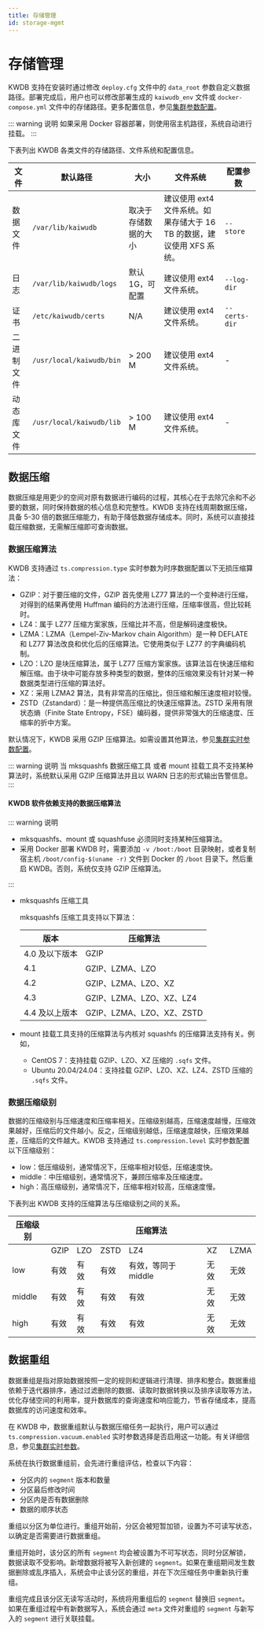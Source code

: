 ```yaml
---
title: 存储管理
id: storage-mgmt
---
```


# 存储管理

KWDB 支持在安装时通过修改 `deploy.cfg` 文件中的 `data_root` 参数自定义数据路径。部署完成后，用户也可以修改部署生成的 `kaiwudb_env` 文件或 `docker-compose.yml` 文件中的存储路径。更多配置信息，参见[集群参数配置](./cluster-settings-config.md)。

::: warning 说明
如果采用 Docker 容器部署，则使用宿主机路径，系统自动进行挂载。
:::

下表列出 KWDB 各类文件的存储路径、文件系统和配置信息。

| 文件       | 默认路径               | 大小               | 文件系统                                                   | 配置参数    |
| ---------- | ---------------------- | ------------------ | ---------------------------------------------------------- | ----------- |
| 数据文件   | `/var/lib/kaiwudb`       | 取决于存储数据的大小 | 建议使用 ext4 文件系统。如果存储大于 16 TB 的数据，建议使用 XFS 系统。 | `--store`     |
| 日志       | `/var/lib/kaiwudb/logs`  | 默认 1G，可配置    | 建议使用 ext4 文件系统。                                       | `--log-dir`   |
| 证书       | `/etc/kaiwudb/certs`     | N/A                | 建议使用 ext4 文件系统。                                       | `--certs-dir` |
| 二进制文件 | `/usr/local/kaiwudb/bin` | > 200 M              | 建议使用 ext4 文件系统。                                       | -           |
| 动态库文件 | `/usr/local/kaiwudb/lib` | > 100 M              | 建议使用 ext4 文件系统。                                       | -           |

## 数据压缩

数据压缩是用更少的空间对原有数据进行编码的过程，其核心在于去除冗余和不必要的数据，同时保持数据的核心信息和完整性。KWDB 支持在线周期数据压缩，具备 5-30 倍的数据压缩能力，有助于降低数据存储成本。同时，系统可以直接挂载压缩数据，无需解压缩即可查询数据。

### 数据压缩算法

KWDB 支持通过 `ts.compression.type` 实时参数为时序数据配置以下无损压缩算法：

- GZIP：对于要压缩的文件，GZIP 首先使用 LZ77 算法的一个变种进行压缩，对得到的结果再使用 Huffman 编码的方法进行压缩，压缩率很高，但比较耗时。
- LZ4：属于 LZ77 压缩方案家族，压缩比并不高，但是解码速度极快。
- LZMA：LZMA（Lempel-Ziv-Markov chain Algorithm）是一种 DEFLATE 和 LZ77 算法改良和优化后的压缩算法。它使用类似于 LZ77 的字典编码机制。
- LZO：LZO 是块压缩算法，属于 LZ77 压缩方案家族。该算法旨在快速压缩和解压缩。由于块中可能存放多种类型的数据，整体的压缩效果没有针对某一种数据类型进行压缩的算法好。
- XZ：采用 LZMA2 算法，具有非常高的压缩比，但压缩和解压速度相对较慢。
- ZSTD（Zstandard）：是一种提供高压缩比的快速压缩算法。ZSTD 采用有限状态熵（Finite State Entropy，FSE）编码器，提供非常强大的压缩速度、压缩率的折中方案。

默认情况下，KWDB 采用 GZIP 压缩算法。如需设置其他算法，参见[集群实时参数配置](./cluster-settings-config.md#实时参数)。

::: warning 说明
当 mksquashfs 数据压缩工具 或者 mount 挂载工具不支持某种算法时，系统默认采用 GZIP 压缩算法并且以 WARN 日志的形式输出告警信息。
:::

#### KWDB 软件依赖支持的数据压缩算法

::: warning 说明

- mksquashfs、mount 或 squashfuse 必须同时支持某种压缩算法。
- 采用 Docker 部署 KWDB 时，需要添加 `-v /boot:/boot` 目录映射，或者复制宿主机 `/boot/config-$(uname -r)` 文件到 Docker 的 `/boot` 目录下。然后重启 KWDB。否则，系统仅支持 GZIP 压缩算法。

:::

- mksquashfs 压缩工具

    mksquashfs 压缩工具支持以下算法：

    | 版本           | 压缩算法                  |
    | -------------- | ------------------------- |
    | 4.0 及以下版本 | GZIP                      |
    | 4.1            | GZIP、LZMA、LZO           |
    | 4.2            | GZIP、LZMA、LZO、XZ       |
    | 4.3            | GZIP、LZMA、LZO、XZ、LZ4  |
    | 4.4 及以上版本 | GZIP、LZMA、LZO、XZ、ZSTD |

- mount 挂载工具支持的压缩算法与内核对 squashfs 的压缩算法支持有关。例如，

  - CentOS 7：支持挂载 GZIP、LZO、XZ 压缩的 `.sqfs` 文件。
  - Ubuntu 20.04/24.04：支持挂载 GZIP、LZO、XZ、LZ4、ZSTD 压缩的 `.sqfs` 文件。

### 数据压缩级别

数据的压缩级别与压缩速度和压缩率相关。压缩级别越高，压缩速度越慢，压缩效果越好，压缩后的文件越小。反之，压缩级别越低，压缩速度越快，压缩效果越差，压缩后的文件越大。KWDB 支持通过 `ts.compression.level` 实时参数配置以下压缩级别：

- low：低压缩级别，通常情况下，压缩率相对较低，压缩速度快。
- middle：中压缩级别，通常情况下，兼顾压缩率及压缩速度。
- high：高压缩级别，通常情况下，压缩率相对较高，压缩速度慢。

下表列出 KWDB 支持的压缩算法与压缩级别之间的关系。

<table>
  <thead>
    <tr>
      <th>压缩级别</th>
      <th colspan="6">压缩算法</th>
    </tr>
  </thead>
  <tbody>
    <tr>
      <td></td>
      <td>GZIP</td>
      <td>LZO</td>
      <td>ZSTD</td>
      <td>LZ4</td>
      <td>XZ</td>
      <td>LZMA</td>
    </tr>
    <tr>
      <td>low</td>
      <td>有效</td>
      <td>有效</td>
      <td>有效</td>
      <td>有效，等同于 middle</td>
      <td>无效</td>
      <td>无效</td>
    </tr>
    <tr>
      <td>middle</td>
      <td>有效</td>
      <td>有效</td>
      <td>有效</td>
      <td>有效</td>
      <td>无效</td>
      <td>无效</td>
    </tr>
        <tr>
      <td>high</td>
      <td>有效</td>
      <td>有效</td>
      <td>有效</td>
      <td>有效</td>
      <td>无效</td>
      <td>无效</td>
    </tr>
  </tbody>
</table>

## 数据重组

数据重组是指对原始数据按照一定的规则和逻辑进行清理、排序和整合。数据重组依赖于迭代器排序，通过过滤删除的数据、读取时数据转换以及排序读取等方法，优化存储空间的利用率，提升数据库的查询速度和响应能力，节省存储成本，提高数据库的访问速度和效率。

在 KWDB 中，数据重组默认与数据压缩任务一起执行，用户可以通过 `ts.compression.vacuum.enabled` 实时参数选择是否启用这一功能。有关详细信息，参见[集群实时参数](./cluster-settings-config.md#实时参数)。

系统在执行数据重组前，会先进行重组评估，检查以下内容：

- 分区内的 `segment` 版本和数量
- 分区最后修改时间
- 分区内是否有数据删除
- 数据的顺序状态

重组以分区为单位进行。重组开始前，分区会被短暂加锁，设置为不可读写状态，以确定是否需要进行数据重组。

重组开始时，该分区的所有 `segment` 均会被设置为不可写状态，同时分区解锁，数据读取不受影响。新增数据将被写入新创建的 `segment`。如果在重组期间发生数据删除或乱序插入，系统会中止该分区的重组，并在下次压缩任务中重新执行重组。

重组完成且该分区无读写活动时，系统将用重组后的 `segment` 替换旧 `segment`。如果在重组过程中有新数据写入，系统会通过 `meta` 文件对重组的 `segment` 与新写入的 `segment` 进行关联挂载。
